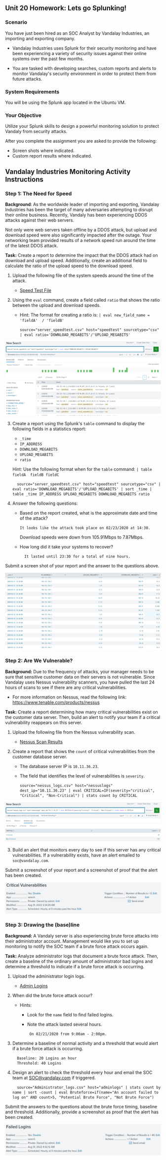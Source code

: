 ## Unit 20 Homework: Lets go Splunking!

### Scenario

You have just been hired as an SOC Analyst by Vandalay Industries, an importing and exporting company.
 
- Vandalay Industries uses Splunk for their security monitoring and have been experiencing a variety of security issues against their online systems over the past few months. 
 
- You are tasked with developing searches, custom reports and alerts to monitor Vandalay's security environment in order to protect them from future attacks.


### System Requirements 

You will be using the Splunk app located in the Ubuntu VM.


### Your Objective 

Utilize your Splunk skills to design a powerful monitoring solution to protect Vandaly from security attacks.

After you complete the assignment you are asked to provide the following:

- Screen shots where indicated.
- Custom report results where indicated.

## Vandalay Industries Monitoring Activity Instructions


### Step 1: The Need for Speed 

**Background**: As the worldwide leader of importing and exporting, Vandalay Industries has been the target of many adversaries attempting to disrupt their online business. Recently, Vandaly has been experiencing DDOS attacks against their web servers.

Not only were web servers taken offline by a DDOS attack, but upload and download speed were also significantly impacted after the outage. Your networking team provided results of a network speed run around the time of the latest DDOS attack.

**Task:** Create a report to determine the impact that the DDOS attack had on download and upload speed. Additionally, create an additional field to calculate the ratio of the upload speed to the download speed.


1.  Upload the following file of the system speeds around the time of the attack.
    - [Speed Test File](resources/server_speedtest.csv)

2. Using the `eval` command, create a field called `ratio` that shows the ratio between the upload and download speeds.
   - Hint: The format for creating a ratio is: `| eval new_field_name = 'fieldA'  / 'fieldB'`
   
         source="server_speedtest.csv" host="speedtest" sourcetype="csv" | eval ratio='DOWNLOAD_MEGABITS'/'UPLOAD_MEGABITS'

![downuploadratio](/HW_19/splunk2.jpg)
      
3. Create a report using the Splunk's `table` command to display the following fields in a statistics report:
    - `_time`
    - `IP_ADDRESS`
    - `DOWNLOAD_MEGABITS`
    - `UPLOAD_MEGABITS`
    - `ratio`
  
   Hint: Use the following format when for the `table` command: `| table fieldA  fieldB fieldC`

         source="server_speedtest.csv" host="speedtest" sourcetype="csv" | eval ratio='DOWNLOAD_MEGABITS'/'UPLOAD_MEGABITS' | sort _time | table _time IP_ADDRESS UPLOAD_MEGABITS DOWNLOAD_MEGABITS ratio

4. Answer the following questions:

    - Based on the report created, what is the approximate date and time of the attack?


          It looks like the attack took place on 02/23/2020 at 14:30.
         Download speeds were down from 105.91Mbps to 7.87Mbps.

    - How long did it take your systems to recover?
    
            It lasted until 23:30 for a total of nine hours.

Submit a screen shot of your report and the answer to the questions above.

![updownreport](/HW_19/splunk4.jpg)
 
### Step 2: Are We Vulnerable? 

**Background:**  Due to the frequency of attacks, your manager needs to be sure that sensitive customer data on their servers is not vulnerable. Since Vandalay uses Nessus vulnerability scanners, you have pulled the last 24 hours of scans to see if there are any critical vulnerabilities.

  - For more information on Nessus, read the following link: https://www.tenable.com/products/nessus

**Task:** Create a report determining how many critical vulnerabilities exist on the customer data server. Then, build an alert to notify your team if a critical vulnerability reappears on this server.

1. Upload the following file from the Nessus vulnerability scan.
   - [Nessus Scan Results](resources/nessus_logs.csv)

2. Create a report that shows the `count` of critical vulnerabilities from the customer database server.
   - The database server IP is `10.11.36.23`.
   - The field that identifies the level of vulnerabilities is `severity`.

         source="nessus_logs.csv" host="nessuslogs" dest_ip="10.11.36.23" | eval CRITICAL=IF(severity="critical", "Critical", "Non-Critical") | stats count by CRITICAL

![criticalreport](/HW_19/splunk6.jpg)
      
3. Build an alert that monitors every day to see if this server has any critical vulnerabilities. If a vulnerability exists, have an alert emailed to `soc@vandalay.com`.

Submit a screenshot of your report and a screenshot of proof that the alert has been created.

![criticalalert](/HW_19/splunkalert.jpg)

### Step 3: Drawing the (base)line

**Background:**  A Vandaly server is also experiencing brute force attacks into their administrator account. Management would like you to set up monitoring to notify the SOC team if a brute force attack occurs again.


**Task:** Analyze administrator logs that document a brute force attack. Then, create a baseline of the ordinary amount of administrator bad logins and determine a threshold to indicate if a brute force attack is occurring.

1. Upload the administrator login logs.
   - [Admin Logins](resources/Administrator_logs.csv)

2. When did the brute force attack occur?
   - Hints:
     - Look for the `name` field to find failed logins.
     - Note the attack lasted several hours.

            On 02/21/2020 from 9:00am - 2:00pm.

3. Determine a baseline of normal activity and a threshold that would alert if a brute force attack is occurring.

         Baseline: 20 Logins an hour
         Threshold: 40 Logins

4. Design an alert to check the threshold every hour and email the SOC team at SOC@vandalay.com if triggered.

         source="Administrator_logs.csv" host="adminlogs" | stats count by name | sort -count | eval Bruteforce=if(name="An account failed to log on" AND count>5, "Potential Brute Force", "Not Brute Force")



Submit the answers to the questions about the brute force timing, baseline and threshold. Additionally, provide a screenshot as proof that the alert has been created.
 
![failedloginsalert](/HW_19/splunkalert2.jpg)
